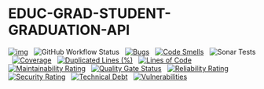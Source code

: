 # EDUC-GRAD-STUDENT-GRADUATION-API

[![img](https://img.shields.io/badge/Lifecycle-Experimental-339999)](https://github.com/bcgov/repomountie/blob/master/doc/lifecycle-badges.md) &nbsp;
![GitHub Workflow Status](https://img.shields.io/github/workflow/status/bcgov/educ-grad-student-graduation-api/Build) &nbsp; 
[![Bugs](https://sonarcloud.io/api/project_badges/measure?project=bcgov_EDUC-GRAD-STUDENT-GRADUATION-API&metric=bugs)](https://sonarcloud.io/summary/new_code?id=bcgov_EDUC-GRAD-STUDENT-GRADUATION-API) &nbsp;
[![Code Smells](https://sonarcloud.io/api/project_badges/measure?project=bcgov_EDUC-GRAD-STUDENT-GRADUATION-API&metric=code_smells)](https://sonarcloud.io/summary/new_code?id=bcgov_EDUC-GRAD-STUDENT-GRADUATION-API) &nbsp;
![Sonar Tests](https://img.shields.io/sonar/tests/bcgov_EDUC-GRAD-STUDENT-GRADUATION-API?compact_message&server=https%3A%2F%2Fsonarcloud.io) &nbsp;
[![Coverage](https://sonarcloud.io/api/project_badges/measure?project=bcgov_EDUC-GRAD-STUDENT-GRADUATION-API&metric=coverage)](https://sonarcloud.io/summary/new_code?id=bcgov_EDUC-GRAD-STUDENT-GRADUATION-API) &nbsp;
[![Duplicated Lines (%)](https://sonarcloud.io/api/project_badges/measure?project=bcgov_EDUC-GRAD-STUDENT-GRADUATION-API&metric=duplicated_lines_density)](https://sonarcloud.io/summary/new_code?id=bcgov_EDUC-GRAD-STUDENT-GRADUATION-API) &nbsp;
[![Lines of Code](https://sonarcloud.io/api/project_badges/measure?project=bcgov_EDUC-GRAD-STUDENT-GRADUATION-API&metric=ncloc)](https://sonarcloud.io/summary/new_code?id=bcgov_EDUC-GRAD-STUDENT-GRADUATION-API) &nbsp;
[![Maintainability Rating](https://sonarcloud.io/api/project_badges/measure?project=bcgov_EDUC-GRAD-STUDENT-GRADUATION-API&metric=sqale_rating)](https://sonarcloud.io/summary/new_code?id=bcgov_EDUC-GRAD-STUDENT-GRADUATION-API) &nbsp;
[![Quality Gate Status](https://sonarcloud.io/api/project_badges/measure?project=bcgov_EDUC-GRAD-STUDENT-GRADUATION-API&metric=alert_status)](https://sonarcloud.io/summary/new_code?id=bcgov_EDUC-GRAD-STUDENT-GRADUATION-API) &nbsp;
[![Reliability Rating](https://sonarcloud.io/api/project_badges/measure?project=bcgov_EDUC-GRAD-STUDENT-GRADUATION-API&metric=reliability_rating)](https://sonarcloud.io/summary/new_code?id=bcgov_EDUC-GRAD-STUDENT-GRADUATION-API) &nbsp;
[![Security Rating](https://sonarcloud.io/api/project_badges/measure?project=bcgov_EDUC-GRAD-STUDENT-GRADUATION-API&metric=security_rating)](https://sonarcloud.io/summary/new_code?id=bcgov_EDUC-GRAD-STUDENT-GRADUATION-API) &nbsp;
[![Technical Debt](https://sonarcloud.io/api/project_badges/measure?project=bcgov_EDUC-GRAD-STUDENT-GRADUATION-API&metric=sqale_index)](https://sonarcloud.io/summary/new_code?id=bcgov_EDUC-GRAD-STUDENT-GRADUATION-API) &nbsp;
[![Vulnerabilities](https://sonarcloud.io/api/project_badges/measure?project=bcgov_EDUC-GRAD-STUDENT-GRADUATION-API&metric=vulnerabilities)](https://sonarcloud.io/summary/new_code?id=bcgov_EDUC-GRAD-STUDENT-GRADUATION-API) &nbsp;
